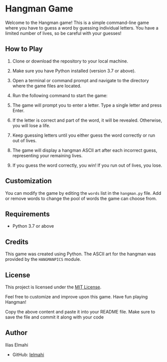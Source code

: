 # Hangman Game

Welcome to the Hangman game! This is a simple command-line game where you have to guess a word by guessing individual letters. You have a limited number of lives, so be careful with your guesses!

## How to Play

1. Clone or download the repository to your local machine.
2. Make sure you have Python installed (version 3.7 or above).
3. Open a terminal or command prompt and navigate to the directory where the game files are located.
4. Run the following command to start the game:

5. The game will prompt you to enter a letter. Type a single letter and press Enter.
6. If the letter is correct and part of the word, it will be revealed. Otherwise, you will lose a life.
7. Keep guessing letters until you either guess the word correctly or run out of lives.
8. The game will display a hangman ASCII art after each incorrect guess, representing your remaining lives.
9. If you guess the word correctly, you win! If you run out of lives, you lose.

## Customization

You can modify the game by editing the `words` list in the `hangman.py` file. Add or remove words to change the pool of words the game can choose from.

## Requirements

- Python 3.7 or above

## Credits

This game was created using Python. The ASCII art for the hangman was provided by the `HANGMANPICS` module.

## License

This project is licensed under the [MIT License](LICENSE).

Feel free to customize and improve upon this game. Have fun playing Hangman!


Copy the above content and paste it into your README file. Make sure to save the file and commit it along with your code

## Author

Ilias Elmahi

- GitHub: [Ielmahi](https://github.com/Ielmahi)
